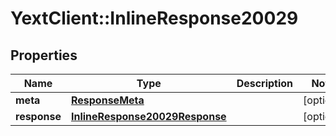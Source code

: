 # YextClient::InlineResponse20029

## Properties
Name | Type | Description | Notes
------------ | ------------- | ------------- | -------------
**meta** | [**ResponseMeta**](ResponseMeta.md) |  | [optional] 
**response** | [**InlineResponse20029Response**](InlineResponse20029Response.md) |  | [optional] 


